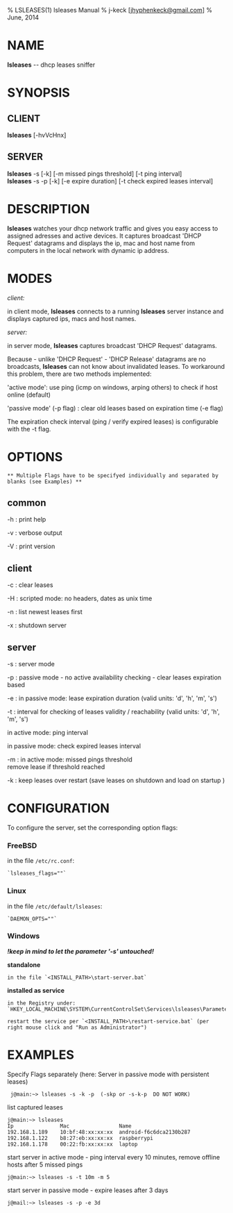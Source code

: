 % LSLEASES(1) lsleases Manual 
% j-keck [jhyphenkeck@gmail.com]
% June, 2014
  
# NAME

**lsleases** -- dhcp leases sniffer


   
# SYNOPSIS

## CLIENT
  
**lsleases** [-hvVcHnx] 

## SERVER
  
**lsleases** -s [-k]  [-m missed pings threshold]  [-t ping interval]\
**lsleases** -s -p [-k]  [-e expire duration]  [-t check expired leases interval]
  
  
# DESCRIPTION

**lsleases** watches your dhcp network traffic and gives you easy access to assigned adresses and active devices.
It captures broadcast 'DHCP Request' datagrams and displays the ip, mac and host name from computers in the local network with dynamic ip address.

  

# MODES

*client:*

in client mode, **lsleases** connects to a running **lsleases** server instance and displays captured ips, macs and host names. 


*server:*

in server mode, **lsleases** captures broadcast 'DHCP Request' datagrams.



Because - unlike 'DHCP Request' - 'DHCP Release' datagrams are no broadcasts, **lsleases** can not know about invalidated leases. To workaround this problem, there are two methods implemented:

'active mode': use ping (icmp on windows, arping others) to check if host online (default)



'passive mode'  (-p flag) : clear old leases based on expiration time (-e flag)

The expiration check interval (ping / verify expired leases) is configurable with the -t flag.


  
# OPTIONS
    ** Multiple Flags have to be specifyed individually and separated by blanks (see Examples) **
## common
-h
:    print help
  
-v
:    verbose output
  
-V
:    print version

    
## client
-c
:    clear leases

-H
:    scripted mode: no headers, dates as unix time
  
-n
:    list newest leases first

-x
:    shutdown server

    
## server
-s
:    server mode

-p
:    passive mode - no active availability checking - clear leases expiration based

-e
:   in passive mode: lease expiration duration (valid units: 'd', 'h', 'm', 's') 
  
-t
:   interval for checking of leases validity / reachability (valid units: 'd', 'h', 'm', 's') 

in active mode: ping interval

in passive mode: check expired leases interval

-m
:   in active mode: missed pings threshold \
remove lease if threshold reached

-k
:   keep leases over restart (save leases on shutdown and load on startup )


# CONFIGURATION
  
To configure the server, set the corresponding option flags:

### FreeBSD
  in the file `/etc/rc.conf`:

    `lsleases_flags=""`

### Linux
  in the file `/etc/default/lsleases`:

    `DAEMON_OPTS=""`

### Windows
  ***!keep in mind to let the parameter '-s' untouched!***

  **standalone**
  
    in the file `<INSTALL_PATH>\start-server.bat`

  **installed as service**
  
    in the Registry under: `HKEY_LOCAL_MACHINE\SYSTEM\CurrentControlSet\Services\lsleases\Parameters\AppParameters`

    restart the service per `<INSTALL_PATH>\restart-service.bat` (per right mouse click and "Run as Administrator")

# EXAMPLES


Specify Flags separately (here: Server in passive mode with persistent leases) 

     j@main:~> lsleases -s -k -p  (-skp or -s-k-p  DO NOT WORK)
    
    
list captured leases
  
    j@main:~> lsleases
    Ip               Mac                Name
    192.168.1.189    10:bf:48:xx:xx:xx  android-f6c6dca2130b287
    192.168.1.122    b8:27:eb:xx:xx:xx  raspberrypi
    192.168.1.178    00:22:fb:xx:xx:xx  laptop

  
start server in active mode - ping interval every 10 minutes, remove offline hosts after 5 missed pings

    j@main:~> lsleases -s -t 10m -m 5

  
start server in passive mode - expire leases after 3 days

    j@mail:~> lsleases -s -p -e 3d

